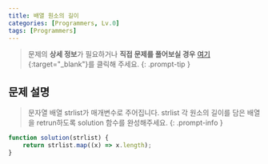 ```yaml
---
title: 배열 원소의 길이
categories: [Programmers, Lv.0]
tags: [Programmers]
---
```


> 문제의 **상세 정보**가 필요하거나 **직접 문제를 풀어보실 경우** [여기](https://school.programmers.co.kr/learn/courses/30/lessons/120854){:target="_blank"}를 클릭해 주세요.
{: .prompt-tip }

## 문제 설명

> 문자열 배열 strlist가 매개변수로 주어집니다. strlist 각 원소의 길이를 담은 배열을 retrun하도록 solution 함수를 완성해주세요.
{: .prompt-info }

```js
function solution(strlist) {
    return strlist.map((x) => x.length);
}
```